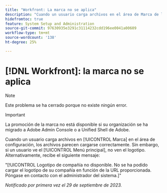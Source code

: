 ```yaml
---
title: "Workfront: La marca no se aplica"
description: "Cuando un usuario carga archivos en el área de Marca de la configuración, los archivos parecen cargarse correctamente. Sin embargo, si un usuario ve el menú principal, no ve el logotipo. Alternativamente, recibe un mensaje de error."
hidefromtoc: true
feature: System Setup and Administration
source-git-commit: 97630935e3291c31114232cdd196ee0041a00609
workflow-type: tm+mt
source-wordcount: '138'
ht-degree: 25%

---
```



# [!DNL Workfront]: la marca no se aplica

>[!NOTE]
>
>Este problema se ha cerrado porque no existe ningún error.

>[!IMPORTANT]
>
>La promoción de la marca no está disponible si su organización se ha migrado a Adobe Admin Console o a Unified Shell de Adobe.

Cuando un usuario carga archivos en [!UICONTROL Marca] en el área de configuración, los archivos parecen cargarse correctamente. Sin embargo, si un usuario ve el [!UICONTROL Menú principal], no ven el logotipo. Alternativamente, recibe el siguiente mensaje:

&quot;[!UICONTROL Logotipo de compañía no disponible. No se ha podido cargar el logotipo de su compañía en función de la URL proporcionada. Póngase en contacto con el administrador del sistema.]&quot;

_Notificado por primera vez el 29 de septiembre de 2023._
